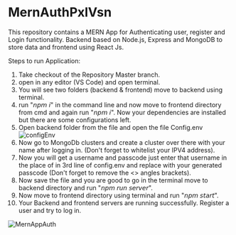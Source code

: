 # MernAuthPxlVsn
This repository contains a MERN App for Authenticating user, register and Login functionality. Backend based on Node.js, Express and MongoDB to store data and frontend using React Js.

Steps to run Application:

1. Take checkout of the Repository Master branch.
2. open in any editor (VS Code) and open terminal.
3. You will see two folders (backend & frontend) move to backend using terminal.
4. run "𝘯𝘱𝘮 𝘪" in the command line and now move to frontend directory from cmd and again run "𝘯𝘱𝘮 𝘪". Now your dependencies are installed but there are some configurations left.
5. Open backend folder from the file and open the file Config.env
![configEnv](https://user-images.githubusercontent.com/28834424/121061736-daf52500-c7e1-11eb-832f-878383a6d327.PNG)
6. Now go to MongoDb clusters and create a cluster over there with your name after logging in. (Don't forget to whitelist your IPV4 address).
7. Now you will get a username and passcode just enter that username in the place of <your username> in 3rd line of config.env and replace <your password> with your generated passcode (Don't forget to remove the <> angles brackets).
8. Now save the file and you are good to go in the terminal move to backend directory and run "𝘯𝘱𝘮 𝘳𝘶𝘯 𝘴𝘦𝘳𝘷𝘦𝘳".
9. Now move to frontend directory using terminal and run "𝘯𝘱𝘮 𝘴𝘵𝘢𝘳𝘵".
10. Your Backend and frontend servers are running successfully. Register a user and try to log in.
  
  ![MernAppAuth](https://user-images.githubusercontent.com/28834424/121062858-383da600-c7e3-11eb-98d9-3e14511dcaaa.PNG)
